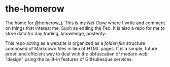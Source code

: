 # the-homerow

The home for @homerow_j. This is my _Net Cave_ where I write and comment on things that interest me. Such as ending the Fed. It is also a repo for me to store data for day trading, knowledge, posterity.

This repo acting as a website is organized as a _folder-file_ structure composed of Markdown files in lieu of HTML pages. It is a simple, future proof, and efficient way to deal with the obfuscation of modern web "design" using the built-in features of GitHubesque services.
